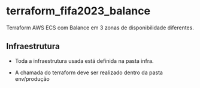 # terraform_fifa2023_balance
Terraform AWS ECS com Balance em 3 zonas de disponibilidade diferentes.

## Infraestrutura

* Toda a infraestrutura usada está definida na pasta infra.

* A chamada do terraform deve ser realizado dentro da pasta env/produção

